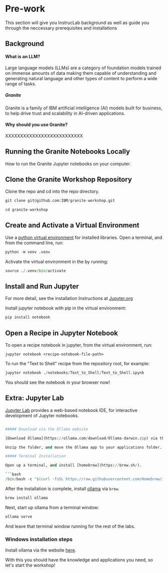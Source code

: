 # Pre-work

This section will give you InstrucLab background as well as guide you through the neccessary prerequisites and installations

## Background

#### What is an LLM?
Large language models (LLMs) are a category of foundation models trained on immense amounts of data making them capable of
understanding and generating natural language and other types of content to perform a wide range of tasks.

##### Granite
Granite is a family of IBM artificial intelligence (AI) models built for business, to help drive trust and scalability in AI-driven applications.

#### Why should you use Granite?
XXXXXXXXXXXXXXXXXXXXXXXXXX

## Running the Granite Notebooks Locally
How to run the Granite Jupyter notebooks on your computer.

## Clone the Granite Workshop Repository

Clone the repo and cd into the repo directory.


```python
git clone git@github.com:IBM/granite-workshop.git

cd granite-workshop
```

## Create and Activate a Virtual Environment

Use a [python virtual environment](https://docs.python.org/3/library/venv.html) for installed libraries. Open a terminal, and from the command line, run:


```python
python -m venv .venv
```

Activate the virtual environment in the by running:


```python
source ./.venv/bin/activate
```

## Install and Run Jupyter

For more detail, see the installation Instructions at [Jupyter.org](https://jupyter.org/install)

Install jupyter notebook with pip in the virtual environment:


```python
pip install notebook
```

## Open a Recipe in Jupyter Notebook

To open a recipe notebook in jupyter, from the virtual environment, run:

```jupyter notebook <recipe-notebook-file-path>```

To run the "Text to Shell" recipe from the repository root, for example:


```python
jupyter notebook ./notebooks/Text_to_Shell/Text_to_Shell.ipynb
```

You should see the notebook in your browser now!

## Extra: Jupyter Lab

[Jupyter Lab](https://jupyter.org/try-jupyter/lab/) provides a web-based notebook IDE, for interactive development of Jupyter notebooks.


```python

##### Download via the Ollama website

[Download Ollama](https://ollama.com/download/Ollama-darwin.zip) via the website.

Unzip the folder, and move the Ollama app to your applications folder.

##### Terminal Installation

Open up a terminal, and install [homebrew](https://brew.sh/).

```bash
/bin/bash -c "$(curl -fsSL https://raw.githubusercontent.com/Homebrew/install/HEAD/install.sh)"
```

After the installation is complete, install [ollama](https://ollama.com) via `brew`.

```bash
brew install ollama
```

Next, start up ollama from a terminal window:
```bash
ollama serve
```
And leave that terminal window running for the rest of the labs.

### Windows installation steps

Install ollama via the website [here](https://ollama.com/download/windows).


With this you should have the knowledge and applications you need, so let's start the workshop!

